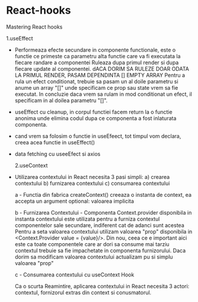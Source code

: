 # React-hooks

Mastering React hooks

1.useEffect

- Performeaza efecte secundare in componente functionale, este o functie ce primeste ca parametru alta functie care va fi executata la fiecare randare a componentei
  Ruleaza dupa primul render si dupa fiecare update al componentei.
  dACA DORIM SA RULEZE DOAR ODATA LA PRIMUL RENDER, PASAM DEPENDINTA [] EMPTY ARRAY
  Pentru a rula un efect conditionat, trebuie sa pasam un al doile parametru si anume un array "[]" unde specificam ce prop sau state vrem sa fie executat. In concluzie daca vrem sa rulam in mod conditionat un efect, il specificam in al doilea parametru "[]".
- useEffect cu cleanup, in corpul functiei facem return la o functie anonima unde elimina codul dupa ce componenta a fost inlaturata componenta.
- cand vrem sa folosim o functie in useEfeect, tot timpul vom declara, creea acea functie in useEffect()

- data fetching cu useeEfect si axios

  2.useContext

- Utilizarea contextului in React necesita 3 pasi simpli:
  a) crearea contextului
  b) furnizarea contextului
  c) consumarea contextului

  a - Functia din fabrica createContext() creeaza o instanta de context, ea accepta un argument optional: valoarea implicita

  b - Furnizarea Contextului - Componenta Context.provider disponibila in instanta contextului
  este utilizata pentru a furniza contextul componentelor sale secundare, indiferent cat de adanci sunt acestea
  Pentru a seta valoarea contextului utilizam valoarea "prop" disponibila in <Context.Provider value = {value}/>.
  Din nou, ceea ce e important aici este ca toate componentele care ar dori sa consume mai tarziu contextul trebuie sa fie impachetate in componenta furnizorului. Daca dorim sa modificam valoarea contextului actualizam pu si simplu valoarea "prop"

  c - Consumarea contextului cu useContext Hook

  Ca o scurta Reamintire, aplicarea contextului in React necesita 3 actori: contextul, fornizorul extras din context si conusmatorul.
